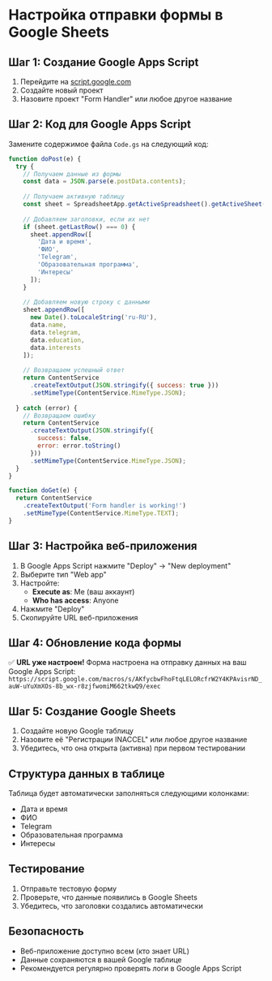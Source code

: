 # Настройка отправки формы в Google Sheets

## Шаг 1: Создание Google Apps Script

1. Перейдите на [script.google.com](https://script.google.com)
2. Создайте новый проект
3. Назовите проект "Form Handler" или любое другое название

## Шаг 2: Код для Google Apps Script

Замените содержимое файла `Code.gs` на следующий код:

```javascript
function doPost(e) {
  try {
    // Получаем данные из формы
    const data = JSON.parse(e.postData.contents);
    
    // Получаем активную таблицу
    const sheet = SpreadsheetApp.getActiveSpreadsheet().getActiveSheet();
    
    // Добавляем заголовки, если их нет
    if (sheet.getLastRow() === 0) {
      sheet.appendRow([
        'Дата и время',
        'ФИО',
        'Telegram',
        'Образовательная программа',
        'Интересы'
      ]);
    }
    
    // Добавляем новую строку с данными
    sheet.appendRow([
      new Date().toLocaleString('ru-RU'),
      data.name,
      data.telegram,
      data.education,
      data.interests
    ]);
    
    // Возвращаем успешный ответ
    return ContentService
      .createTextOutput(JSON.stringify({ success: true }))
      .setMimeType(ContentService.MimeType.JSON);
      
  } catch (error) {
    // Возвращаем ошибку
    return ContentService
      .createTextOutput(JSON.stringify({ 
        success: false, 
        error: error.toString() 
      }))
      .setMimeType(ContentService.MimeType.JSON);
  }
}

function doGet(e) {
  return ContentService
    .createTextOutput('Form handler is working!')
    .setMimeType(ContentService.MimeType.TEXT);
}
```

## Шаг 3: Настройка веб-приложения

1. В Google Apps Script нажмите "Deploy" → "New deployment"
2. Выберите тип "Web app"
3. Настройте:
   - **Execute as**: Me (ваш аккаунт)
   - **Who has access**: Anyone
4. Нажмите "Deploy"
5. Скопируйте URL веб-приложения

## Шаг 4: Обновление кода формы

✅ **URL уже настроен!** 
Форма настроена на отправку данных на ваш Google Apps Script: `https://script.google.com/macros/s/AKfycbwFhoFtqLELORcfrW2Y4KPAvisrND_auW-uYuXmXOs-8b_wx-r8zjfwomiM662tkwQ9/exec`

## Шаг 5: Создание Google Sheets

1. Создайте новую Google таблицу
2. Назовите её "Регистрации INACCEL" или любое другое название
3. Убедитесь, что она открыта (активна) при первом тестировании

## Структура данных в таблице

Таблица будет автоматически заполняться следующими колонками:
- Дата и время
- ФИО
- Telegram
- Образовательная программа
- Интересы

## Тестирование

1. Отправьте тестовую форму
2. Проверьте, что данные появились в Google Sheets
3. Убедитесь, что заголовки создались автоматически

## Безопасность

- Веб-приложение доступно всем (кто знает URL)
- Данные сохраняются в вашей Google таблице
- Рекомендуется регулярно проверять логи в Google Apps Script
